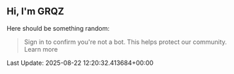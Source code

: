 ## Hi, I'm GRQZ
Here should be something random:  
> Sign in to confirm you're not a bot. This helps protect our community. Learn more


Last Update: 2025-08-22 12:20:32.413684+00:00
